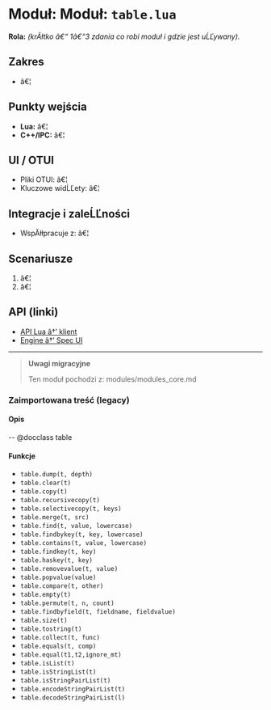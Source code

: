 # Moduł: Moduł: `table.lua`
**Rola:** *(krĂłtko â€“ 1â€“3 zdania co robi moduł i gdzie jest uĹĽywany).*

## Zakres
- â€¦

## Punkty wejścia
- **Lua:** â€¦
- **C++/IPC:** â€¦

## UI / OTUI
- Pliki OTUI: â€¦
- Kluczowe widĹĽety: â€¦

## Integracje i zaleĹĽności
- WspĂłłpracuje z: â€¦

## Scenariusze
1. â€¦
2. â€¦

## API (linki)
- [API Lua â†’ klient](../../api/lua/luafunctions_client.md)
- [Engine â†’ Spec UI](../../api/engine/otclient_v_8_specyfikacja_ui.md)

---

> **Uwagi migracyjne**
>
> Ten moduł pochodzi z: modules/modules_core.md

### Zaimportowana treść (legacy)
#### Opis

-- @docclass table


#### Funkcje

- `table.dump(t, depth)`
- `table.clear(t)`
- `table.copy(t)`
- `table.recursivecopy(t)`
- `table.selectivecopy(t, keys)`
- `table.merge(t, src)`
- `table.find(t, value, lowercase)`
- `table.findbykey(t, key, lowercase)`
- `table.contains(t, value, lowercase)`
- `table.findkey(t, key)`
- `table.haskey(t, key)`
- `table.removevalue(t, value)`
- `table.popvalue(value)`
- `table.compare(t, other)`
- `table.empty(t)`
- `table.permute(t, n, count)`
- `table.findbyfield(t, fieldname, fieldvalue)`
- `table.size(t)`
- `table.tostring(t)`
- `table.collect(t, func)`
- `table.equals(t, comp)`
- `table.equal(t1,t2,ignore_mt)`
- `table.isList(t)`
- `table.isStringList(t)`
- `table.isStringPairList(t)`
- `table.encodeStringPairList(t)`
- `table.decodeStringPairList(l)`
